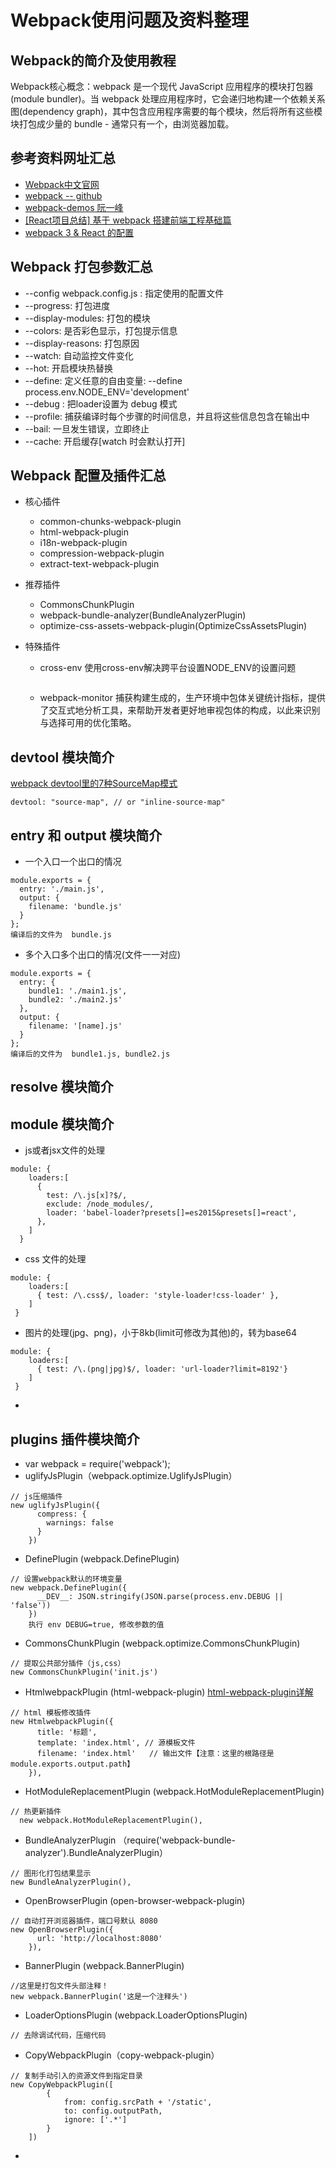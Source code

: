 # Webpack使用问题及资料整理

## Webpack的简介及使用教程
 
Webpack核心概念：webpack 是一个现代 JavaScript 应用程序的模块打包器(module bundler)。当 webpack 处理应用程序时，它会递归地构建一个依赖关系图(dependency graph)，其中包含应用程序需要的每个模块，然后将所有这些模块打包成少量的 bundle - 通常只有一个，由浏览器加载。

## 参考资料网址汇总
- [Webpack中文官网](https://doc.webpack-china.org)
- [webpack -- github](https://github.com/webpack/webpack)
- [webpack-demos 阮一峰](https://github.com/ruanyf/webpack-demos)
- [[React项目总结] 基于 webpack 搭建前端工程基础篇](https://github.com/chenbin92/react-redux-webpack-starter/issues/1)
- [webpack 3 & React 的配置](http://www.cnblogs.com/likeFlyingFish/p/7399704.html?utm_source=tuicool&utm_medium=referral)

## Webpack 打包参数汇总
- --config webpack.config.js : 指定使用的配置文件
- --progress: 打包进度
- --display-modules: 打包的模块
- --colors: 是否彩色显示，打包提示信息
- --display-reasons: 打包原因
- --watch: 自动监控文件变化
- --hot: 开启模块热替换
- --define: 定义任意的自由变量: --define process.env.NODE_ENV='development'
- --debug : 把loader设置为 debug 模式
- --profile: 捕获编译时每个步骤的时间信息，并且将这些信息包含在输出中
- --bail: 一旦发生错误，立即终止
- --cache: 开启缓存[watch 时会默认打开]


## Webpack 配置及插件汇总
- 核心插件
	- common-chunks-webpack-plugin
	- html-webpack-plugin
	- i18n-webpack-plugin
	- compression-webpack-plugin
	- extract-text-webpack-plugin
- 推荐插件
	- CommonsChunkPlugin
	- webpack-bundle-analyzer(BundleAnalyzerPlugin)
	- optimize-css-assets-webpack-plugin(OptimizeCssAssetsPlugin)


- 特殊插件
	- cross-env  使用cross-env解决跨平台设置NODE_ENV的设置问题 
	
	```
	
	```
	
	- webpack-monitor 捕获构建生成的，生产环境中包体关键统计指标，提供了交互式地分析工具，来帮助开发者更好地审视包体的构成，以此来识别与选择可用的优化策略。

## devtool 模块简介
[webpack devtool里的7种SourceMap模式](https://juejin.im/post/58293502a0bb9f005767ba2f)

```
devtool: "source-map", // or "inline-source-map"
```

## entry 和 output 模块简介	
- 一个入口一个出口的情况

```
module.exports = {
  entry: './main.js',
  output: {
    filename: 'bundle.js'
  }
};
编译后的文件为  bundle.js
```
- 多个入口多个出口的情况(文件一一对应)

```
module.exports = {
  entry: {
    bundle1: './main1.js',
    bundle2: './main2.js'
  },
  output: {
    filename: '[name].js'
  }
};
编译后的文件为  bundle1.js, bundle2.js
```	
## resolve 模块简介


## module 模块简介
- js或者jsx文件的处理

```
module: {
    loaders:[
      {
        test: /\.js[x]?$/,
        exclude: /node_modules/,
        loader: 'babel-loader?presets[]=es2015&presets[]=react',
      },
    ]
  }
```
- css 文件的处理

```
module: {
    loaders:[
      { test: /\.css$/, loader: 'style-loader!css-loader' },
    ]
 }
```
- 图片的处理(jpg、png)，小于8kb(limit可修改为其他)的，转为base64

```
module: {
    loaders:[
      { test: /\.(png|jpg)$/, loader: 'url-loader?limit=8192'}
    ]
 }
```
- 

## plugins 插件模块简介
- var webpack = require('webpack');
- uglifyJsPlugin（webpack.optimize.UglifyJsPlugin）

```
// js压缩插件
new uglifyJsPlugin({
      compress: {
        warnings: false
      }
	})
```
- DefinePlugin (webpack.DefinePlugin)

```
// 设置webpack默认的环境变量
new webpack.DefinePlugin({
      __DEV__: JSON.stringify(JSON.parse(process.env.DEBUG || 'false'))
 	})
 	执行 env DEBUG=true, 修改参数的值
```
- CommonsChunkPlugin (webpack.optimize.CommonsChunkPlugin)

```
// 提取公共部分插件（js,css）
new CommonsChunkPlugin('init.js')
```
- HtmlwebpackPlugin (html-webpack-plugin) [html-webpack-plugin详解](http://www.cnblogs.com/wonyun/p/6030090.html)

```
// html 模板修改插件
new HtmlwebpackPlugin({
      title: '标题',
      template: 'index.html', // 源模板文件
      filename: 'index.html'   // 输出文件【注意：这里的根路径是module.exports.output.path】
    }),
```
- HotModuleReplacementPlugin (webpack.HotModuleReplacementPlugin)

```
// 热更新插件
  new webpack.HotModuleReplacementPlugin(),
```
- BundleAnalyzerPlugin （require('webpack-bundle-analyzer').BundleAnalyzerPlugin）

```
// 图形化打包结果显示
new BundleAnalyzerPlugin(), 
```
- OpenBrowserPlugin (open-browser-webpack-plugin)

```
// 自动打开浏览器插件，端口号默认 8080
new OpenBrowserPlugin({
      url: 'http://localhost:8080'
    }),
```
- BannerPlugin (webpack.BannerPlugin)

```
//这里是打包文件头部注释！
new webpack.BannerPlugin('这是一个注释头')
```
- LoaderOptionsPlugin (webpack.LoaderOptionsPlugin)

```
// 去除调试代码，压缩代码
```
- CopyWebpackPlugin（copy-webpack-plugin）

```
// 复制手动引入的资源文件到指定目录
new CopyWebpackPlugin([
        {
            from: config.srcPath + '/static',
            to: config.outputPath,
            ignore: ['.*']
        }
    ])
```
- 



